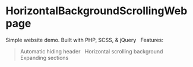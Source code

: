 # HorizontalBackgroundScrollingWebpage
Simple website demo. Built with PHP, SCSS, &amp; jQuery &nbsp;
Features: 
> Automatic hiding header &nbsp;
> Horizontal scrolling background &nbsp;
> Expanding sections &nbsp;
